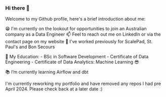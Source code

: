 ### Hi there 👋

Welcome to my Github profile, here's a brief introduction about me:
  
  :grin: I'm currently on the lookout for opportunities to join an Australian company as a Data Engineer
  📫 Feel to reach out me on LinkedIn or via the contact page on my website 
  :bank: I've worked previously for ScalePad, St. Paul's and Bon Secours 
  
  📝 My Education: 
    - BSc in Software Development
    - Certificate of Data Engineering 
    - Certificate of Data Analytics: Machine Learning 
  :sunglasses: 
  
  :books: I’m currently learning Airflow and dbt 

I'm currently reworking my portfolio and have removed any repos I had pre April 2024. Please check back at a later date :)
